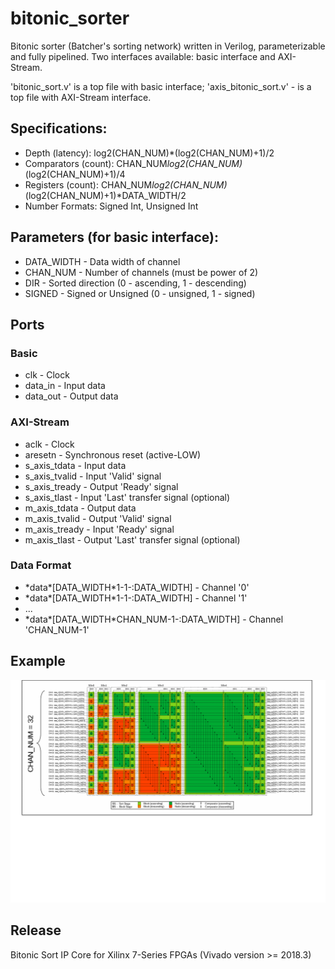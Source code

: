 # bitonic_sorter
Bitonic sorter (Batcher's sorting network) written in Verilog, parameterizable and fully pipelined.
Two interfaces available: basic interface and AXI-Stream.

'bitonic_sort.v' is a top file with basic interface;
'axis_bitonic_sort.v' - is a top file with AXI-Stream interface.

## Specifications:
* Depth (latency): log2(CHAN_NUM)*(log2(CHAN_NUM)+1)/2
* Comparators (count): CHAN_NUM*log2(CHAN_NUM)*(log2(CHAN_NUM)+1)/4
* Registers (count): CHAN_NUM*log2(CHAN_NUM)*(log2(CHAN_NUM)+1)*DATA_WIDTH/2
* Number Formats: Signed Int, Unsigned Int
## Parameters (for basic interface):
* DATA_WIDTH - Data width of channel
* CHAN_NUM   - Number of channels (must be power of 2)
* DIR        - Sorted direction (0 - ascending, 1 - descending)
* SIGNED     - Signed or Unsigned (0 - unsigned, 1 - signed)
	
## Ports
### Basic
* clk      - Clock
* data_in  - Input data
* data_out - Output data
	
### AXI-Stream
* aclk          - Clock
* aresetn       - Synchronous reset (active-LOW)
* s_axis_tdata  - Input data
* s_axis_tvalid - Input 'Valid' signal
* s_axis_tready - Output 'Ready' signal
* s_axis_tlast  - Input 'Last' transfer signal (optional)
* m_axis_tdata  - Output data
* m_axis_tvalid - Output 'Valid' signal
* m_axis_tready - Input 'Ready' signal
* m_axis_tlast  - Output 'Last' transfer signal (optional)
	
### Data Format
* \*data\*[DATA_WIDTH\*1-1-:DATA_WIDTH] - Channel '0'
* \*data\*[DATA_WIDTH\*1-1-:DATA_WIDTH] - Channel '1'
* ...
* \*data\*[DATA_WIDTH\*CHAN_NUM-1-:DATA_WIDTH] - Channel 'CHAN_NUM-1'

## Example
![Bitonic Sorter](/img/bitonic.gif)

## Release
Bitonic Sort IP Core for Xilinx 7-Series FPGAs (Vivado version >= 2018.3)